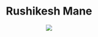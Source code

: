 <h1 align="center"> Rushikesh Mane </h1>

<p align="center">
  <a href="https://github.com/Rushikesh3377"><img src="https://readme-typing-svg.herokuapp.com? color=5B5B5B&center=true&vCenter=true&lines=Software+Developer;UI+UX+Designer;Always+learn+new+things&height=45&color=311219&vCenter=true"></a>
</p>


